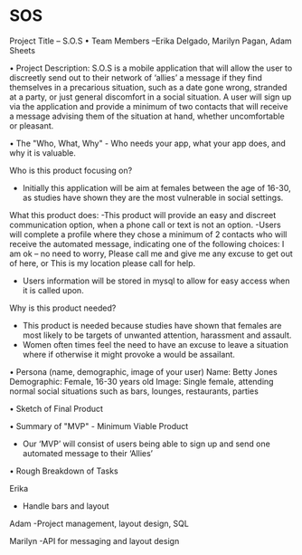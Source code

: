 # SOS
 Project Title – S.O.S
•	Team Members 
–Erika Delgado, Marilyn Pagan, Adam Sheets

•	Project Description:
S.O.S is a mobile application that will allow the user to discreetly send out to their network of ‘allies’ a message if they find themselves in a precarious situation, such as a date gone wrong, stranded at a party, or just general discomfort in a social situation. A user will sign up via the application and provide a minimum of two contacts that will receive a message advising them of the situation at hand, whether uncomfortable or pleasant. 

•	The "Who, What, Why" - Who needs your app, what your app does, and why it is valuable.

Who is this product focusing on?
- Initially this application will be aim at females between the age of 16-30, as studies have shown they are the most vulnerable in social settings.

What this product does:
-This product will provide an easy and discreet communication option, when a phone call or text is not an option. 
-Users will complete a profile where they chose a minimum of 2 contacts who will receive the automated message, indicating one of the following choices: I am ok – no need to worry, Please call me and give me any excuse to get out of here, or This is my location please call for help. 
- Users information will be stored in mysql to allow for easy access when it is called upon. 

Why is this product needed?
-	This product is needed because studies have shown that females are most likely to be targets of unwanted attention, harassment and assault. 
-	Women often times feel the need to have an excuse to leave a situation where if otherwise it might provoke a would be assailant. 

•	Persona (name, demographic, image of your user)
Name: Betty Jones
Demographic: Female, 16-30 years old
Image: Single female, attending normal social situations such as bars, lounges, restaurants, parties

•	Sketch of Final Product

•	Summary of "MVP" - Minimum Viable Product
-	Our ‘MVP’ will consist of users being able to sign up and send one automated message to their ‘Allies’

•	Rough Breakdown of Tasks

Erika
-	Handle bars and layout

Adam
-Project management, layout design, SQL

Marilyn
-API for messaging and layout design 

